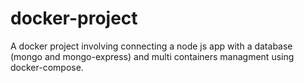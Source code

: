 # docker-project
A docker project involving connecting a node js app with a database (mongo and mongo-express) and  multi containers managment using docker-compose.
